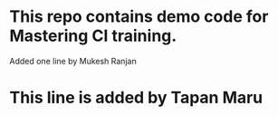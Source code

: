 
# This repo contains demo code for Mastering CI training.

Added one line by Mukesh Ranjan

# This line is added by Tapan Maru

